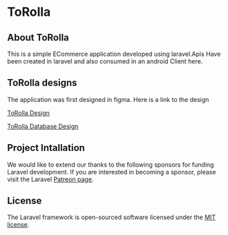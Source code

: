 <h1>ToRolla </h1>


## About ToRolla

This is a  simple ECommerce application developed using laravel.Apis Have been created in laravel and also consumed in an android Client here.


## ToRolla designs
The application was first designed in figma. Here is a link to the design

<p><a href="https://www.figma.com/file/E3TSq3ERfFjAzxjtjQpDcp/ToRolla?node-id=0%3A1">ToRolla Design</a> </p>

<p><a href="https://lucid.app/lucidchart/30ae06a7-ae9c-4e91-98d9-0e5a5a9eb72d/edit?invitationId=inv_97f6a89b-6cc0-48c8-9507-1c1016bbcc59&page=0_0#">ToRolla Database Design</a></p>


## Project Intallation

We would like to extend our thanks to the following sponsors for funding Laravel development. If you are interested in becoming a sponsor, please visit the Laravel [Patreon page](https://patreon.com/taylorotwell).

## License

The Laravel framework is open-sourced software licensed under the [MIT license](https://opensource.org/licenses/MIT).
